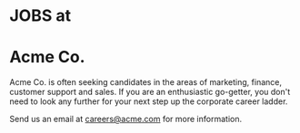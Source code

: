 <div class="jobs-title" markdown="1">

# JOBS at 
# Acme Co.

</div>

<div class="main-content" markdown="1">

Acme Co. is often seeking candidates in the areas of marketing, finance, customer support and sales. If you are an enthusiastic go-getter, you don't need to look any further for your next step up the corporate career ladder.

</div>

<div class="bottom-content" markdown="1">

Send us an email at careers@acme.com for more information.

</div>

